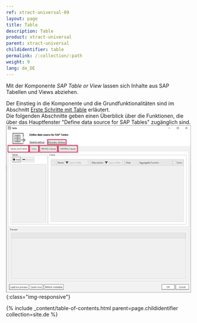 ```yaml
---
ref: xtract-universal-09
layout: page
title: Table
description: Table
product: xtract-universal
parent: xtract-universal
childidentifier: table
permalink: /:collection/:path
weight: 9
lang: de_DE
---
```


Mit der Komponente *SAP Table or View* lassen sich Inhalte aus SAP Tabellen und Views abziehen. 

Der Einstieg in die Komponente und die Grundfunktionalitäten sind im Abschnitt [Erste Schritte mit Table](./erste-schritte-mit-table) erläutert.  
Die folgenden Abschnitte geben einen Überblick über die Funktionen, die über das Hauptfenster "Define data source for SAP Tables" zugänglich sind.
![Table main window](/img/content/table/table_main-window_2.png){:class="img-responsive"}  

{% include _content/table-of-contents.html parent=page.childidentifier collection=site.de %}